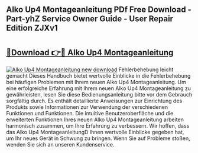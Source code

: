 ## Alko Up4 Montageanleitung PDf Free Download - Part-yhZ Service Owner Guide - User Repair Edition ZJXv1

# <h2><a href="http://df7n9w0.blite.top/?on=Alko+Up4+Montageanleitung">🔗Download 👉🔴 Alko Up4 Montageanleitung</a></h2>

[![Alko Up4 Montageanleitung new download](https://i.imgur.com/lujVjoI.png)](http://df7n9w0.blite.top/?on=Alko+Up4+Montageanleitung)
Fehlerbehebung leicht gemacht Dieses Handbuch bietet wertvolle Einblicke in die Fehlerbehebung bei häufigen Problemen mit Ihrem neuen Alko Up4 Montageanleitung. Um eine erfolgreiche Erfahrung mit Ihrem neuen Alko Up4 Montageanleitung zu gewährleisten, lesen Sie diese Bedienungsanleitung bitte vor dem Gebrauch sorgfältig durch. Es enthält detaillierte Anweisungen zur Einrichtung des Produkts sowie Informationen zur Verwendung der verschiedenen Funktionen und Funktionen. Die intuitive Benutzeroberfläche und die erweiterten Funktionen Ihres neuen Alko Up4 Montageanleitung arbeiten harmonisch zusammen, um Ihre Erfahrung zu verbessern. Wir hoffen, dass das Alko Up4 MontageanleitungD Ihnen wertvolle Einblicke gegeben hat, um Ihr neues Gerät in Schwung zu bringen. Wenn Sie auf Probleme stoßen, wenden Sie sich an unseren Kundenservice.
